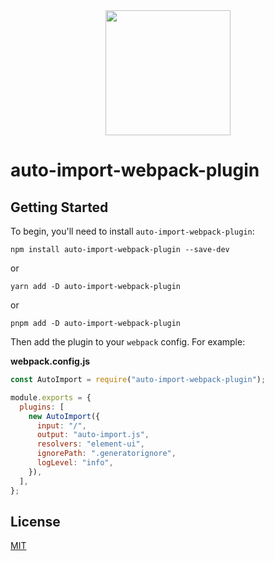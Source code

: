 <div align="center">
  <a href="https://github.com/webpack/webpack">
    <img width="200" height="200"
      src="https://webpack.js.org/assets/icon-square-big.svg">
  </a>
</div>

# auto-import-webpack-plugin

## Getting Started

To begin, you'll need to install `auto-import-webpack-plugin`:

```console
npm install auto-import-webpack-plugin --save-dev
```

or

```console
yarn add -D auto-import-webpack-plugin
```

or

```console
pnpm add -D auto-import-webpack-plugin
```

Then add the plugin to your `webpack` config. For example:

**webpack.config.js**

```js
const AutoImport = require("auto-import-webpack-plugin");

module.exports = {
  plugins: [
    new AutoImport({
      input: "/",
      output: "auto-import.js",
      resolvers: "element-ui",
      ignorePath: ".generatorignore",
      logLevel: "info",
    }),
  ],
};
```

## License

[MIT](./LICENSE)
